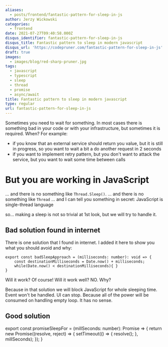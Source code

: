```yaml
---
aliases:
  - posts/frontend/fantastic-pattern-for-sleep-in-js
author: Jerzy Wickowski
categories:
  - frontend
date: 2021-07-27T09:40:58.000Z
disqus_identifier: fantastic-pattern-for-sleep-in-js
disqus_title: Fantastic pattern to sleep in modern javascript
disqus_url: 'https://codepruner.com/fantastic-pattern-for-sleep-in-js'
draft: true
images:
  - images/blog/red-sharp-pruner.jpg
tags:
  - javascript
  - typescript
  - sleep
  - thread
  - promise
  - async/await
title: Fantastic pattern to sleep in modern javascript
type: regular
url: fantastic-pattern-for-sleep-in-js
---
```


Sometimes you need to wait for something. In most cases there is something bad in your code or with your infrastructure, but sometimes it is required. When?
For example:
 - if you know that an external service should return you value, but it is still in progress, so you want to wait a bit a do another request in 2 seconds
 - if you want to implement retry pattern, but you don't want to attack the service, but you want to wait some time between calls

# But you are working in JavaScript
... and there is no something like `Thread.Sleep()`. 
... and there is no something like `Thread`
... and I can tell you something in secret: JavaScript is single-thread language

so... making a sleep is not so trivial at 1st look, but we will try to handle it.

## Bad solution found in internet
There is one solution that I found in internet. I added it here to show you what you should avoid and why:
```
export const badSleepApproach = (milliseconds: number): void => {
    const destinationMilliseconds = Date.now() + milliseconds;
    while(Date.now() < destinationMilliseconds){ }
}
```
Will it work? Of course!
Will it work well? NO. Why?

Because in that solution we will block JavaScript for whole sleeping time. Event won't be handled. UI can stop. Because all of the power will be consumed on handling empty loop. It has no sense.

## Good solution

export const promiseSleepFor = (millSeconds: number): Promise<void> => {
    return new Promise<void>((resolve, reject) => {
        setTimeout(() => {
            resolve();
        }, millSeconds);
    });
}
